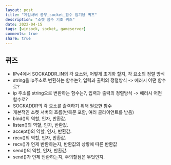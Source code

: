 ```yaml
---
layout: post
title: "게임서버 공부_socket_함수 암기용 퀴즈"
description: "소켓 함수 기초 퀴즈"
date: 2022-04-15
tags: [winsock, socket, gameserver]
comments: true
share: true
---
```


## 퀴즈
- IPv4에서 SOCKADDR_IN의 각 요소와, 어떻게 초기화 할지, 각 요소의 정렬 방식
- string을 ip주소로 변환하는 함수는?, 입력과 출력의 정렬방식 ->  에러시 어떤 함수로?
- ip 주소를 string으로 변환하는 함수는?, 입력과 출력의 정렬방식 -> 에러시 어떤 함수로?
- SOCKADDR의 각 요소를 출력하기 위해 필요한 함수
- 개본적인 소켓 서버의 흐름(반복문 포함, 여러 클라이언트를 받음)
- bind()의 역할, 인자, 반환값.
- listen()의 역할, 인자, 반환값.
- accept()의 역할, 인자, 반환값.
- recv()의 역할, 인자, 반환값.
- recv()가 언제 반환하는지, 반환값의 상황에 따른 반환값
- send()의 역할, 인자, 반환값.
- send()가 언제 반환하는지, 주의할점은 무엇인지.
